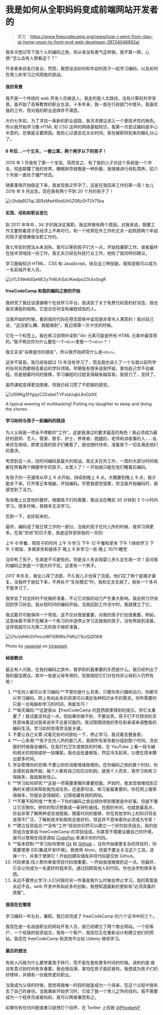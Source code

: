 # 我是如何从全职妈妈变成前端网站开发者的

> 原文：<https://www.freecodecamp.org/news/how-i-went-from-stay-at-home-mum-to-front-end-web-developer-39724046692a/>

我多次想过写下我个人的编码之旅，但从来没有勇气这样做。我不屑一顾，心想:“怎么会有人想看这个？”

开发者来自各行各业。然而，我想谈谈如何和年幼的孩子一起学习编码，以及如何在育儿和学习之间周旋的挑战。

#### 我的背景

我不是一个传统的 web 开发人员候选人。我走的是人文路线，没有计算机科学背景。我开始了高等教育的职业生涯，十多年来，我一直在行政部门中晋升。我喜欢我的工作，但对我的职业选择并不满意。

大约七年前，为了寻找一条新的职业道路，我寻求建议进入一个更技术性的角色。所以我开始学习像 HTML 和 CSS 这样的网络基础知识。我第一次尝试编码是半心半意的。恐惧是主要原因。我担心过渡会花太长时间。我也被即将到来的婚礼分心了。

#### 6 年后…一个丈夫，一套公寓，两个两岁以下的孩子！

2015 年 1 月我有了第一个宝宝。简而言之，有了我的儿子对这个系统是一个冲击，彻底颠覆了我的世界。睡眠剥夺就像是一种折磨，我很难进行母乳喂养。前六个月我一直处于僵尸状态。

随着事情开始稳定下来，我发现我又怀孕了。这是在我回来工作的第一周！女儿 2016 年 9 月出生。现在我有两个不到 20 个月的孩子了！

![r2hdpBO7qL3ERzMwH9zdUh5Z0BzShTOt75ka](img/c63aba1dfeb637b79717113220861d41.png)

#### 实现、动机和职业变化

到 2017 年年中，34 岁的我决定离职。我这样做有两个原因。对我来说，既要工作又要照看孩子在经济上不再可行。和一个经常在外工作的丈夫一起照顾两个年幼的孩子是很难做全职工作的。

我七年前的想法从未消失。我可以等到孩子们大一点，开始找兼职工作，或者最终在技术领域找一份工作。我丈夫已经在科技行业工作，他给了我同样的建议。

学习基础知识:HTML、CSS 和 JavaScript。结合这三种技能，我知道我可以成为一名前端开发人员。

![oTLEWe6dQeNE2y7nWJhSaUKwdpoZ3Utx0xgR](img/3c77a57d67ce228c81c51647410a064c.png)

#### freeCodeCamp 和我的编码之旅的开始

我研究了我应该遵循哪个在线学习平台。我读到了关于免费代码营的好消息。我也喜欢课程的结构。它适合任何没有编程经验的人。

当我开始的时候，看到我的代码在预览窗格中呈现是非常令人满意的！我对自己说，“这没那么糟，我能做到”。我记得第一次卡住的时候。

它在一个标签上。我在练习说明中读到:“div 元素可能是所有 HTML 元素中最常用的。”我不明白你为什么要在一个`<div>`里套一个`<div>`？！

我丈夫说“谷歌是你的朋友”，所以我开始研究什么是`<div>`。

这并不容易。我已经有超过 13 年没有学习了，而且我也进入了一个与我以前所学的任何东西都相去甚远的学科领域。早期我有很多自我怀疑，害怕自己学不会编程。但是随着时间的推移，学习编程的过程变得越来越容易。我努力了，坚持了。

虽然课程变得更加困难，但我已经习惯了不舒服的感觉。

![U5I9Kg3fYgqzCZEebeITYFsIaUqbL6oDzltX](img/6fc9525c46a8b82ef86f17869dcebdc0.png)

A typical evening of multitasking! Putting my daughter to sleep and doing the chores.

#### 学习如何与孩子一起编码的挑战

为人父母是一项永不停歇的“工作”。这是我演过的要求最高的角色！我必须成为最好的厨师、艺人、管家、歌手、护士、养育者、跑腿的、老师和讲故事的人……名单还在继续。即使当我的孩子们睡着了，我也随时待命，准备放下一切去满足他们的需求。

考虑到这一点，找时间编码是最大的挑战。我丈夫在外工作，一周的大部分时间我都在照看两个蹒跚学步的孩子。太累人了！一开始我只能在他们睡着后编码。

有孩子的一天通常从早上 6 点开始，持续到晚上 8 点。大概要到晚上 9 点，我才能坐下来，打开笔记本电脑，开始编码。尽管我感觉很累，但当我开始编码时，我感觉到了活力。

有些晚上比其他的要好。根据孩子们的需要，我设法在睡前 30 分钟到 3 个小时内学习。很多时候，我根本无法学习。

忍耐一下，会好起来的。

最终，编码成了我日常工作的一部分。当我的孩子在托儿所的时候，我学习得更多。在我“空闲”的日子里，我是这样安排我的一天的:

上午 6:早餐、陪孩子的时间
上午 9:学习
下午 12:午餐和家务
下午 1:继续学习
下午 3:做饭、多做家务和接孩子
晚上 9:多学习一些
晚上 10/11:睡觉

当你有了孩子，生病是不可避免的。但是没人告诉我婴儿多久会生病一次！这对我的编码之旅是一个很大的干扰。这里有一个例子。

2017 年冬天，我女儿得了流感，不久我儿子也得了流感。他们花了两个星期才康复。当我终于放松下来，不再处于“生存模式”时，我和丈夫生病了。我有一个多月不能学习了。

我学会了对这样的干扰做好准备，不让它对我的动力产生重大影响。我会努力尽快回到学习状态。我从短时间的编码开始，当我回到工作流中时，我就建立了它。

我试着尽可能保持一个常规。这不仅对我很重要，对我的孩子们也很重要。例如，这意味着不得不在解决一个练习的中途停止学习去接我的孩子。没有熬夜到凌晨，这样我就可以为第二天的孩子做好准备。

![U1uVaNlhGVfmcz8lFISB9Rs7hWyC1kzQQ5W8](img/04bae3fba0ac7370b6b3b2c55aecd00f.png)

Photo by [rawpixel](https://unsplash.com/photos/4qIawjLB0aY?utm_source=unsplash&utm_medium=referral&utm_content=creditCopyText) on [Unsplash](https://unsplash.com/search/photos/lesson?utm_source=unsplash&utm_medium=referral&utm_content=creditCopyText)

#### 经验教训

最近有人问我，在我的编码之旅中，我学到的最重要的东西是什么。我已经列出了我的最佳建议。其中一些是父母专用的，但我相信它们对任何非父母的人仍然有用！

1.  **任何人都可以学习编码:**不管你是什么背景，只要你有兴趣和动力，你都可以学习编码。网上有如此多的资源可以满足各种知识水平的需求。你所需要的只是一台电脑和学习的时间。熟能生巧！
2.  **每天编码:**这是我从【freeCodeCamp 的昆西那里得到的提示，但它太重要了！我试着坚持这一点，但如果你做不到，不要自责。孩子们不可预测的天性意味着这对我来说并不总是可能的。我试图围绕我的责任和承诺来调整我的编码生活。学习如何变得灵活是关键。
3.  不要让自己太累:试着花些时间放松一下，停止学习。我试着去健身房。
4.  **一心多用:**孩子在托儿所的那几天，我把所有家务都分组到那个时间。洗衣服的时候我会编码。在我打扫卫生或做饭的时候，在 YouTube 上看一段与编码相关的视频或听一段播客。我也会批量做饭，然后冷冻起来，以便在周末腾出更多时间。
5.  学会管理你的恐惧:不要让你的消极情绪吞噬你。在你编码之旅的某个时刻，你会感到自我怀疑。每个人都有自己的应对机制。就我个人而言，我学习和练习得越多，我就越有信心。
6.  **学习如何研究:**这是一项需要掌握的重要技能。开始时，我发现很难找到正确的关键词来帮助我完成任务。还是那句话，练习是最重要的。你在网上搜索得越多，你就会变得越好。记得收藏有用的网站。
7.  **不要不知所措:**考虑一下你的编码之旅会把你带到哪里是件好事。但是不要让它压倒你。把你的知识想象成一条钟形曲线。在图的中间，也就是最高点，你会非常了解两种语言或框架。随着时间的推移，你在其他学科上的知识将会变得不广泛。了解新技术和趋势总是好的，但这并不意味着你必须成为专家！
8.  **建立投资组合:**没有“工作”经验你仍然可以建立一个好的投资组合。我的投资组合由来自 freeCodeCamp 的项目组成。你甚至不需要设置自己的环境，就可以使用在线资源如 [CodePen](https://codepen.io/) 来演示你的代码。
9.  **版本控制:**学习如何使用 [Git](https://git-scm.com/) 和 [GitHub](https://github.com/) 。当你开始做更复杂的项目时，你需要使用 IDE(集成开发环境)。我使用 Atom，但是不要太关注这个工具。选择一个，并善于使用它！开始创建存储库并将代码提交给 Github。
10.  代码审查:找人帮你审查项目代码很重要。一开始我很难做到这一点。但最终，它会让你成为一名更好的程序员。通过回顾其他人的代码，你也会学到很多东西。
11.  永远不要停止学习:人们问我的另一件事是我什么时候会停止学习。我的答案是永远不会。web 开发中有如此多的创新。我想知道最新的更新和“必须具备的技能”。

#### 我现在在哪里

学习编码一年左右，兼职。我已经完成了 freeCodeCamp 的六个证书中的三个。

我现在是一名自由职业的网站开发人员，我已经建立了两个商业网站。一个给客户，一个给我的投资组合。我有一个客户，我现在正在重新设计和建立他们的网站。我还在 freeCodeCamp 和其他平台如 Udemy 继续学习。

#### 最后的想法

有些人问我为什么要带着孩子转行，而不是在我有更多时间的时候。讽刺的是:我没有意识到时间有多重要。我也很自满，害怕在孩子面前冒险。我想成为孩子们的好榜样，并拥有一份我热爱的职业。

当我成为父母的时候，我觉得我唯一的目的就是成为一个母亲，在这个过程中我失去了自己的身份。当我重新开始学习时，它给了我一个育儿之外的目的。我不需要成为一个程序员或者妈妈，我可以两者兼而有之。

如果你有任何问题或者只是想打个招呼，在 Twitter 上找我 [@PhoebeVF](https://twitter.com/PhoebeVF)
